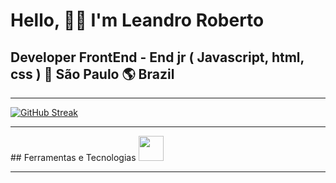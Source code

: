 # Hello, 🙋‍♂️ I'm Leandro Roberto
## Developer FrontEnd - End jr ( Javascript, html, css ) 🏡 São Paulo 🌎 Brazil
<hr>

[![GitHub Streak](https://streak-stats.demolab.com/?user=leandroroberto)](https://git.io/streak-stats)

<hr>
## Ferramentas e Tecnologias

<img src="[https://cdn.jsdelivr.net/gh/devicons/devicon/icons/git/git-original.svg](https://github.com/devicons/devicon/blob/v2.15.1/icons/javascript/javascript-original.svg)" width="40" height="40"/>

<hr>


